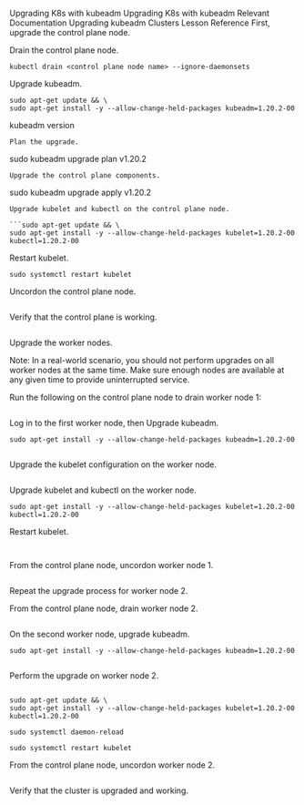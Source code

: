 Upgrading K8s with kubeadm
Upgrading K8s with kubeadm
Relevant Documentation
Upgrading kubeadm Clusters
Lesson Reference
First, upgrade the control plane node.

Drain the control plane node.

```
kubectl drain <control plane node name> --ignore-daemonsets
```
Upgrade kubeadm.

```
sudo apt-get update && \
sudo apt-get install -y --allow-change-held-packages kubeadm=1.20.2-00
```
kubeadm version
```
Plan the upgrade.

```
sudo kubeadm upgrade plan v1.20.2
```
Upgrade the control plane components.
```
sudo kubeadm upgrade apply v1.20.2
```
Upgrade kubelet and kubectl on the control plane node.

```sudo apt-get update && \
sudo apt-get install -y --allow-change-held-packages kubelet=1.20.2-00 kubectl=1.20.2-00
```
Restart kubelet.

```sudo systemctl daemon-reload
sudo systemctl restart kubelet
```
Uncordon the control plane node.

```kubectl uncordon <control plane node name>
```
Verify that the control plane is working.

```kubectl get nodes
```
Upgrade the worker nodes.

Note: In a real-world scenario, you should not perform upgrades on all worker nodes at the same time. Make sure enough nodes are available at any given time to provide uninterrupted service.

Run the following on the control plane node to drain worker node 1:

```kubectl drain <worker 1 node name> --ignore-daemonsets --force
```
Log in to the first worker node, then Upgrade kubeadm.

```sudo apt-get update && \
sudo apt-get install -y --allow-change-held-packages kubeadm=1.20.2-00
```

```kubeadm version
```
Upgrade the kubelet configuration on the worker node.

```sudo kubeadm upgrade node
```
Upgrade kubelet and kubectl on the worker node.

```sudo apt-get update && \
sudo apt-get install -y --allow-change-held-packages kubelet=1.20.2-00 kubectl=1.20.2-00
```
Restart kubelet.

```sudo systemctl daemon-reload
```

```sudo systemctl restart kubelet
```
From the control plane node, uncordon worker node 1.

```kubectl uncordon <worker 1 node name>
```
Repeat the upgrade process for worker node 2.

From the control plane node, drain worker node 2.

```kubectl drain <worker 2 node name> --ignore-daemonsets --force
```
On the second worker node, upgrade kubeadm.

```sudo apt-get update && \
sudo apt-get install -y --allow-change-held-packages kubeadm=1.20.2-00
```
```kubeadm version
```
Perform the upgrade on worker node 2.

```sudo kubeadm upgrade node

sudo apt-get update && \
sudo apt-get install -y --allow-change-held-packages kubelet=1.20.2-00 kubectl=1.20.2-00

sudo systemctl daemon-reload

sudo systemctl restart kubelet
```
From the control plane node, uncordon worker node 2.

```kubectl uncordon <worker 2 node name>
```
Verify that the cluster is upgraded and working.

```kubectl get nodes
```
